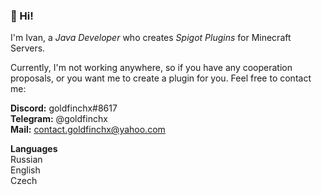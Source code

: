 ### 👋 Hi! 

I'm Ivan, a *Java Developer* who creates *Spigot Plugins* for Minecraft Servers.

Currently, I'm not working anywhere, so if you have any cooperation proposals, or you want me to create a plugin for you. Feel free to contact me:

**Discord:** goldfinchx#8617  
**Telegram:** @goldfinchx  
**Mail:** contact.goldfinchx@yahoo.com  

**Languages**  
Russian  
English  
Czech  
